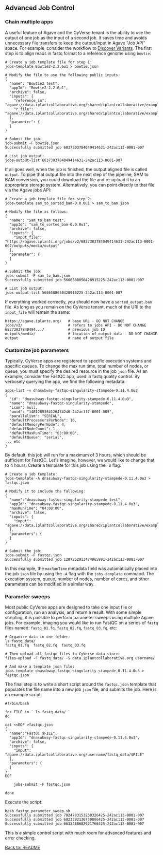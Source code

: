 ## Advanced Job Control

### Chain multiple apps

A useful feature of Agave and the CyVerse tenant is the ability to use the output of one job as the input of a second job.
It saves time and avoids unnecessary file transfers to keep the output/input in Agave "Job API" space.
For example, consider the workflow to [Discover Variants](https://wiki.cyverse.org/wiki/pages/viewpage.action?pageId=12880264).
The first step is to align reads in fastq format to a reference genome using `bowtie`:
```
# Create a job template file for step 1:
jobs-template Bowtie2-2.2.6u1 > bowtie.json

# Modify the file to use the following public inputs:
{
  "name": "Bowtie2 test",
  "appId": "Bowtie2-2.2.6u1",
  "archive": false,
  "inputs": {
    "reference_in": "agave://data.iplantcollaborative.org/shared/iplantcollaborative/example_data/bowtie/e_coli.fa",
    "r_file": "agave://data.iplantcollaborative.org/shared/iplantcollaborative/example_data/bowtie/e_coli_10000snp.fq"
  },
  "parameter": {
  }
}

# Submit the job:
job-submit -F bowtie.json
Successfully submitted job 6837303784049414631-242ac113-0001-007

# List job output:
jobs-output-list 6837303784049414631-242ac113-0001-007
```

If all goes well, when the job is finished, the output aligned file is called `output`.
To pipe that output file into the next step of the pipeline, SAM to BAM conversion, you could download the file and re-upload it to an appropriate storage system.
Alternatively, you can point directly to that file via the Agave jobs API:
```
# Create a job template file for step 2:
jobs-template sam_to_sorted_bam-0.0.0u1 > sam_to_bam.json

# Modify the file as follows:
{
  "name": "Sam_to_bam test",
  "appId": "sam_to_sorted_bam-0.0.0u1",
  "archive": false,
  "inputs": {
    "input_file": "https://agave.iplantc.org/jobs/v2/6837303784049414631-242ac113-0001-007/outputs/media/output"
  },
  "parameter": {
  }
}

# Submit the job:
jobs-submit -F sam_to_bam.json
Successfully submitted job 5666588050428915225-242ac113-0001-007

# List job output:
jobs-output-list 5666588050428915225-242ac113-0001-007
```

If everything worked correctly, you should now have a `sorted_output.bam` file.
As long as you remain on the CyVerse tenant, much of the URI to the `input_file` will remain the same:
```
https://agave.iplantc.org/   # base URL - DO NOT CHANGE
jobs/v2/                     # refers to jobs API - DO NOT CHANGE
68373037840494.../           # previous job ID
outputs/media/               # location of output data - DO NOT CHANGE
output                       # name of output file
```


### Customize job parameters

Typically, CyVerse apps are registered to specific execution systems and specific queues.
To change the max run time, total number of nodes, or queue, you must specify the desired resource in the job `json` file.
As an example, consider the FastQC app, used in fastq quality control.
By verbosely querying the app, we find the following metadata:
```
apps-list -v dnasubway-fastqc-singularity-stampede-0.11.4.0u3
{                                                          
  "id": "dnasubway-fastqc-singularity-stampede-0.11.4.0u3",
  "name": "dnasubway-fastqc-singularity-stampede",
  "icon": null,
  "uuid": "1481285364126454246-242ac117-0001-005",
  "parallelism": "SERIAL",
  "defaultProcessorsPerNode": 16,
  "defaultMemoryPerNode": 4,
  "defaultNodeCount": 1,
  "defaultMaxRunTime": "03:00:00",
  "defaultQueue": "serial",
... etc
}
```

By default, this job will run for a maximum of 3 hours, which should be sufficient for FastQC.
Let's imagine, however, we would like to change that to 4 hours.
Create a template for this job using the `-A` flag:
```
# Create a job template:
jobs-template -A dnasubway-fastqc-singularity-stampede-0.11.4.0u3 > fastqc.json

# Modify it to include the following:
{
  "name":"dnasubway-fastqc-singularity-stampede test",
  "appId": "dnasubway-fastqc-singularity-stampede-0.11.4.0u3",
  "maxRunTime": "04:00:00",
  "archive": false,
  "inputs": {
    "input": "agave://data.iplantcollaborative.org/shared/iplantcollaborative/example_data/fastqc/SRR070572_hy5.fastq"
  },
  "parameters": {
  }
}

# Submit the job:
jobs-submit -F fastqc.json
Successfully submitted job 1207252913474965991-242ac113-0001-007
```

In this example, the `maxRunTime` metadata field was automatically placed into the job `json` file by using the `-A` flag with the `jobs-template` command.
The execution system, queue, number of nodes, number of cores, and other parameters can be modified in a similar way.



### Parameter sweeps

Most public CyVerse apps are designed to take one input file or configuration, run an analysis, and return a result.
With some simple scripting, it is possible to perform parameter sweeps using multiple Agave jobs.
For example, imaging you would like to run FastQC on a series of `fastq` files named: `fastq_01.fq`, `fastq_02.fq`, `fastq_03.fq`, etc:
```
# Organize data in one folder:
ls fastq_data/
fastq_01.fq  fastq_02.fq  fastq_03.fq

# Then upload all fastqc files to CyVerse data store:
files-upload -F fastq_data/ -S data.iplantcollaborative.org username/

# And make a template json file:
jobs-template dnasubway-fastqc-singularity-stampede-0.11.4.0u3 > fastqc.json
```

The final step is to write a short script around the `fastqc.json` template that populates the file name into a new job `json` file, and submits the job.
Here is an example script:
```
#!/bin/bash

for FILE in ` ls fastq_data/ `
do

cat <<EOF >fastqc.json
{
  "name":"FastQC $FILE",
  "appId": "dnasubway-fastqc-singularity-stampede-0.11.4.0u3",
  "archive": false,
  "inputs": {
    "input": "agave://data.iplantcollaborative.org/username/fastq_data/$FILE"
  },
  "parameters": {
  }
}
EOF

	jobs-submit -F fastqc.json

done
```

Execute the script:
```
bash fastqc_parameter_sweep.sh
Successfully submitted job 7024783153260326425-242ac113-0001-007
Successfully submitted job 6823392136750886425-242ac113-0001-007
Successfully submitted job 6633468682921766425-242ac113-0001-007
```

This is a simple control script with much room for advanced features and error checking.


[Back to: README](../README.md)

